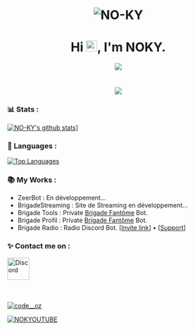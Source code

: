 <h1 align="center"> <img src="https://komarev.com/ghpvc/?username=NO-KY&label=Profile%20views&color=0e75b6&style=flat" alt="NO-KY" /> </h1>


<h1 align="center">Hi <img src="https://media.giphy.com/media/hvRJCLFzcasrR4ia7z/giphy.gif" width="25px">, I'm NOKY.</h1>

<p style="margin: 15px;" align="center">
    <img src="https://readme-typing-svg.herokuapp.com?duration=4000&color=EBD41B&center=true&vCenter=true&lines=Brigade+Fant%C3%B4me+%F0%9F%95%B7%EF%B8%8F;ZeerBot+%F0%9F%A4%96;Beginner+Developer+%F0%9F%92%BB">
    
<h1 align="center"><img src="https://discord.c99.nl/widget/theme-2/753653005701611661.png"> </h1>

### 📊 Stats :

[![NO-KY's github stats](https://github-readme-stats.vercel.app/api?username=NO-KY&show_icons=true&theme=midnight-purple&count_private=false)](https://github.com/NO-KY)]

### 📌 Languages :

<p>
    <a href="http://www.open-std.org/jtc1/sc22/wg14/%22%3E<img alt="JavaScript" src="https://img.shields.io/badge/-JavaScript-f0db4f?logo=JavaScript&logoColor=white" /></a>
</p>

[![Top Languages](https://github-readme-stats.vercel.app/api/top-langs/?username=NO-KY&layout=compact&theme=midnight-purple)](https://github.com/NO-KY)

### 📚 My Works :

- ZeerBot : En développement...
- BrigadeStreaming : Site de Streaming en développement...
- Brigade Tools : Private [Brigade Fantôme](https://discord.gg/geFX6ZvuGC) Bot.
- Brigade Profil : Private [Brigade Fantôme](https://discord.gg/geFX6ZvuGC) Bot.
- Brigade Radio : Radio Discord Bot. [[Invite link](https://discord.com/api/oauth2/authorize?client_id=859644153461997608&permissions=2213865792&scope=bot)] • [[Support](https://discord.gg/geFX6ZvuGC)]

### ✨ Contact me on :

[<img width = "50px" src="https://cdn4.iconfinder.com/data/icons/logos-and-brands/512/91_Discord_logo_logos-512.png" alt="Discord"/>](https://discord.gg/geFX6ZvuGC)

<p style="margin-top: 50px;">
 </p>
    <p align="left">
        <a href="https://www.youtube.com/channel/UC5E77mAS0LnlnVXU_aIAhoA" target="blank"><img src="https://img.shields.io/youtube/channel/subscribers/UC5E77mAS0LnlnVXU_aIAhoA?style=social" alt="code__oz" /></a>
    </p>                         
    <p align="left">
        <a href="https://twitter.com/NOKYOUTUBE" target="blank"><img src="https://img.shields.io/twitter/follow/NOKYOUTUBE?logo=twitter&style=for-the-badge" alt="NOKYOUTUBE" /></a>
</p>
